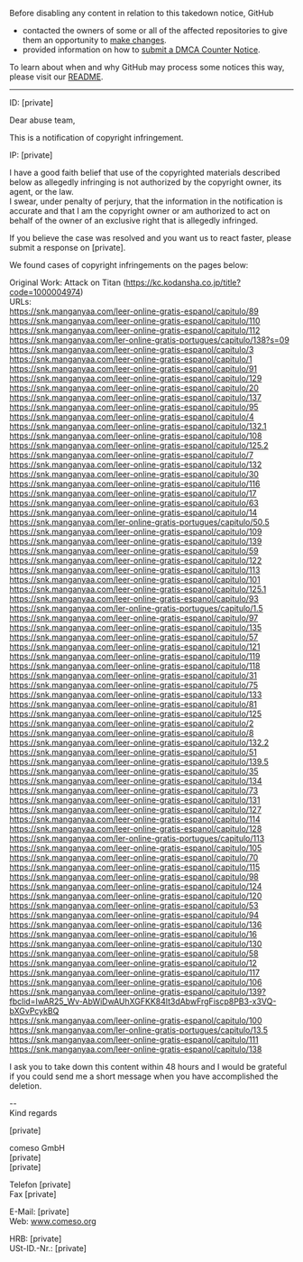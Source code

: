 Before disabling any content in relation to this takedown notice, GitHub
- contacted the owners of some or all of the affected repositories to give them an opportunity to [make changes](https://docs.github.com/en/github/site-policy/dmca-takedown-policy#a-how-does-this-actually-work).
- provided information on how to [submit a DMCA Counter Notice](https://docs.github.com/en/articles/guide-to-submitting-a-dmca-counter-notice).

To learn about when and why GitHub may process some notices this way, please visit our [README](https://github.com/github/dmca/blob/master/README.md#anatomy-of-a-takedown-notice).

---

ID: [private]  
  
Dear abuse team,  
  
This is a notification of copyright infringement.  
  
IP: [private]
  
I have a good faith belief that use of the copyrighted materials described below as allegedly infringing is not authorized by the copyright owner, its agent, or the law.  
I swear, under penalty of perjury, that the information in the notification is accurate and that I am the copyright owner or am authorized to act on behalf of the owner of an exclusive right that is allegedly infringed.  
  
If you believe the case was resolved and you want us to react faster, please submit a response on [private].  
  
We found cases of copyright infringements on the pages below:  
  
Original Work: Attack on Titan (https://kc.kodansha.co.jp/title?code=1000004974)  
URLs:  
https://snk.manganyaa.com/leer-online-gratis-espanol/capitulo/89  
https://snk.manganyaa.com/leer-online-gratis-espanol/capitulo/110  
https://snk.manganyaa.com/leer-online-gratis-espanol/capitulo/112  
https://snk.manganyaa.com/ler-online-gratis-portugues/capitulo/138?s=09  
https://snk.manganyaa.com/leer-online-gratis-espanol/capitulo/3  
https://snk.manganyaa.com/leer-online-gratis-espanol/capitulo/1  
https://snk.manganyaa.com/leer-online-gratis-espanol/capitulo/91  
https://snk.manganyaa.com/leer-online-gratis-espanol/capitulo/129  
https://snk.manganyaa.com/leer-online-gratis-espanol/capitulo/20  
https://snk.manganyaa.com/leer-online-gratis-espanol/capitulo/137  
https://snk.manganyaa.com/leer-online-gratis-espanol/capitulo/95  
https://snk.manganyaa.com/leer-online-gratis-espanol/capitulo/4  
https://snk.manganyaa.com/leer-online-gratis-espanol/capitulo/132.1  
https://snk.manganyaa.com/leer-online-gratis-espanol/capitulo/108  
https://snk.manganyaa.com/leer-online-gratis-espanol/capitulo/125.2  
https://snk.manganyaa.com/leer-online-gratis-espanol/capitulo/7  
https://snk.manganyaa.com/leer-online-gratis-espanol/capitulo/132  
https://snk.manganyaa.com/leer-online-gratis-espanol/capitulo/30  
https://snk.manganyaa.com/leer-online-gratis-espanol/capitulo/116  
https://snk.manganyaa.com/leer-online-gratis-espanol/capitulo/17  
https://snk.manganyaa.com/leer-online-gratis-espanol/capitulo/63  
https://snk.manganyaa.com/leer-online-gratis-espanol/capitulo/14  
https://snk.manganyaa.com/ler-online-gratis-portugues/capitulo/50.5  
https://snk.manganyaa.com/leer-online-gratis-espanol/capitulo/109  
https://snk.manganyaa.com/leer-online-gratis-espanol/capitulo/139  
https://snk.manganyaa.com/leer-online-gratis-espanol/capitulo/59  
https://snk.manganyaa.com/leer-online-gratis-espanol/capitulo/122  
https://snk.manganyaa.com/leer-online-gratis-espanol/capitulo/113  
https://snk.manganyaa.com/leer-online-gratis-espanol/capitulo/101  
https://snk.manganyaa.com/leer-online-gratis-espanol/capitulo/125.1  
https://snk.manganyaa.com/leer-online-gratis-espanol/capitulo/93  
https://snk.manganyaa.com/ler-online-gratis-portugues/capitulo/1.5  
https://snk.manganyaa.com/leer-online-gratis-espanol/capitulo/97  
https://snk.manganyaa.com/leer-online-gratis-espanol/capitulo/135  
https://snk.manganyaa.com/leer-online-gratis-espanol/capitulo/57  
https://snk.manganyaa.com/leer-online-gratis-espanol/capitulo/121  
https://snk.manganyaa.com/leer-online-gratis-espanol/capitulo/119  
https://snk.manganyaa.com/leer-online-gratis-espanol/capitulo/118  
https://snk.manganyaa.com/leer-online-gratis-espanol/capitulo/31  
https://snk.manganyaa.com/leer-online-gratis-espanol/capitulo/75  
https://snk.manganyaa.com/leer-online-gratis-espanol/capitulo/133  
https://snk.manganyaa.com/leer-online-gratis-espanol/capitulo/81  
https://snk.manganyaa.com/leer-online-gratis-espanol/capitulo/125  
https://snk.manganyaa.com/leer-online-gratis-espanol/capitulo/2  
https://snk.manganyaa.com/leer-online-gratis-espanol/capitulo/8  
https://snk.manganyaa.com/leer-online-gratis-espanol/capitulo/132.2  
https://snk.manganyaa.com/leer-online-gratis-espanol/capitulo/51  
https://snk.manganyaa.com/leer-online-gratis-espanol/capitulo/139.5  
https://snk.manganyaa.com/leer-online-gratis-espanol/capitulo/35  
https://snk.manganyaa.com/leer-online-gratis-espanol/capitulo/134  
https://snk.manganyaa.com/leer-online-gratis-espanol/capitulo/73  
https://snk.manganyaa.com/leer-online-gratis-espanol/capitulo/131  
https://snk.manganyaa.com/leer-online-gratis-espanol/capitulo/127  
https://snk.manganyaa.com/leer-online-gratis-espanol/capitulo/114  
https://snk.manganyaa.com/leer-online-gratis-espanol/capitulo/128  
https://snk.manganyaa.com/ler-online-gratis-portugues/capitulo/113  
https://snk.manganyaa.com/leer-online-gratis-espanol/capitulo/105  
https://snk.manganyaa.com/leer-online-gratis-espanol/capitulo/70  
https://snk.manganyaa.com/leer-online-gratis-espanol/capitulo/115  
https://snk.manganyaa.com/leer-online-gratis-espanol/capitulo/98  
https://snk.manganyaa.com/leer-online-gratis-espanol/capitulo/124  
https://snk.manganyaa.com/leer-online-gratis-espanol/capitulo/120  
https://snk.manganyaa.com/leer-online-gratis-espanol/capitulo/53  
https://snk.manganyaa.com/leer-online-gratis-espanol/capitulo/94  
https://snk.manganyaa.com/leer-online-gratis-espanol/capitulo/136  
https://snk.manganyaa.com/leer-online-gratis-espanol/capitulo/16  
https://snk.manganyaa.com/leer-online-gratis-espanol/capitulo/130  
https://snk.manganyaa.com/leer-online-gratis-espanol/capitulo/58  
https://snk.manganyaa.com/leer-online-gratis-espanol/capitulo/12  
https://snk.manganyaa.com/leer-online-gratis-espanol/capitulo/117  
https://snk.manganyaa.com/leer-online-gratis-espanol/capitulo/106  
https://snk.manganyaa.com/leer-online-gratis-espanol/capitulo/139?fbclid=IwAR25_Wv-AbWiDwAUhXGFKK84lt3dAbwFrgFiscp8PB3-x3VQ-bXGvPcykBQ  
https://snk.manganyaa.com/leer-online-gratis-espanol/capitulo/100  
https://snk.manganyaa.com/ler-online-gratis-portugues/capitulo/13.5  
https://snk.manganyaa.com/leer-online-gratis-espanol/capitulo/111  
https://snk.manganyaa.com/leer-online-gratis-espanol/capitulo/138  
  
I ask you to take down this content within 48 hours and I would be grateful if you could send me a short message when you have accomplished the deletion.  
  
--  
Kind regards  
  
[private]  
  
comeso GmbH  
[private]  
[private]  
  
Telefon [private]  
Fax [private]  
  
E-Mail: [private]  
Web: www.comeso.org  
  
HRB: [private]  
USt-ID.-Nr.: [private]  
